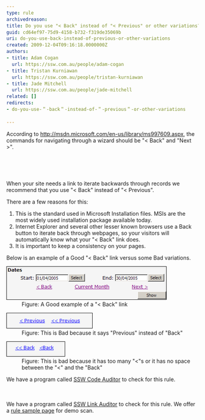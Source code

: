 ```yaml
---
type: rule
archivedreason: 
title: Do you use "< Back" instead of "< Previous" or other variations?
guid: cd64ef97-75d9-4158-b732-f319de35069b
uri: do-you-use-back-instead-of-previous-or-other-variations
created: 2009-12-04T09:16:18.0000000Z
authors:
- title: Adam Cogan
  url: https://ssw.com.au/people/adam-cogan
- title: Tristan Kurniawan
  url: https://ssw.com.au/people/tristan-kurniawan
- title: Jade Mitchell
  url: https://ssw.com.au/people/jade-mitchell
related: []
redirects:
- do-you-use-＂-back＂-instead-of-＂-previous＂-or-other-variations

---
```



According to <a target="_blank" class="external" href="http://msdn.microsoft.com/en-us/library/ms997609.aspx" shape="rect">http://msdn.microsoft.com/en-us/library/ms997609.aspx</a>, the commands for navigating through a wizard should be "&lt; Back" and "Next &gt;". 

<br><excerpt class='endintro'></excerpt><br>
  <span> 
<p>When your site needs a link to iterate backwards through records we recommend that you use "&lt; Back" instead of "&lt; Previous". </p>
<p>There are a few reasons for this:</p>
<ol>
    <li>This is the standard used in Microsoft Installation files. MSIs are the most widely used installation package available today. </li>
    <li>Internet Explorer and several other lesser known browsers use a Back button to iterate back through webpages, so your visitors will automatically know what your "&lt; Back" link does. </li>
    <li>It is important to keep a consistency on your pages. </li>
</ol>
<p>Below is an example of a Good "&lt; Back" link versus some Bad variations.</p>
<dl class="goodImage">
    <dt><img width="420" height="88" src="textboxeswithshowbutton.gif" alt="Good" /> </dt>
    <dd>Figure: A Good example of a "&lt; Back" link </dd>
</dl>
<dl class="badImage">
    <dt><img width="226" height="41" src="badpreviouslink.gif" alt="Bad" /> </dt>
    <dd>Figure: This is Bad because it says "Previous" instead of "Back" </dd>
</dl>
<dl class="goodImage">
    <dt><img width="154" height="40" src="badbacklink.gif" alt="Good" /> </dt>
    <dd>Figure: This is bad because it has too many "&lt;"s or it has no space between the "&lt;" and the "Back" </dd>
</dl>
<p class="productBox">We have a program called <a href="http://www.ssw.com.au/ssw/CodeAuditor" shape="rect">SSW Code Auditor</a> to check for this rule. </p>
<br>
<br>
<span class="productBox">We have a program called <a href="http://www.ssw.com.au/ssw/LinkAuditor" shape="rect">SSW Link Auditor</a> to check for this rule. We offer a <a href="http://www.ssw.com.au/SSW/LinkAuditor/Samples/Rules/ReadingBackLink.aspx" shape="rect">rule sample page</a> for demo scan.</span></span> 



